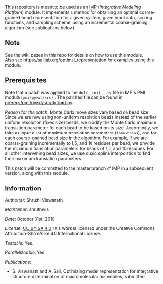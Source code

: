 This repository is meant to be used as an [IMP](https://integrativemodeling.org) (*Integrative Modeling Platform*) module. 
It implements a method for obtaining an optimal coarse-grained bead representation for a given system, given input data, scoring functions, and sampling scheme, using an incremental coarse-graining algorithm (see publications below). 

## Note
See the wiki pages in this repo for details on how to use this module.\
Also see https://salilab.org/optimal_representation for examples using this module. 

## Prerequisites 
Note that a patch was applied to the `dof/__init__.py` file in IMP's PMI module (`pmi/pyext/src/`). The patched file can be found in [prereqs/pmi/pyext/src/dof/__init__.py](prereqs/pmi/pyext/src/dof/__init__.py). 

*Reason for the patch*: Monte Carlo move sizes vary based on bead size. Since we are now using non-uniform resolution beads instead of the earlier uniform resolution (fixed size) beads, we modify the Monte Carlo maximum translation parameter for each bead to be based on its size. Accordingly, we take as input a list of maximum translation parameters (`fbmaxtrans`), one for each coarse-grained bead size in the algorithm. For example, if we are coarse-graining incrementally to 1,5, and 10 residues per bead, we provide the maximum translation parameters for beads of 1,5, and 10 residues. For all other intervening bead sizes, we use cubic spline interpolation to find their maximum translation parameters. 

This patch will be committed to the master branch of IMP in a subsequent version, along with this module. 

## Information
_Author(s)_: Shruthi Viswanath 

_Maintainer_: shruthivis

_Date_: October 31st, 2018 

_License_: [CC BY-SA 4.0](https://creativecommons.org/licenses/by-sa/4.0/)
This work is licensed under the Creative Commons Attribution-ShareAlike 4.0
International License.

_Testable_: Yes.

_Parallelizeable_: Yes

_Publications_:
- S. Viswanath and A. Sali, Optimizing model representation for integrative structure determination of macromolecular assemblies, submitted. 
